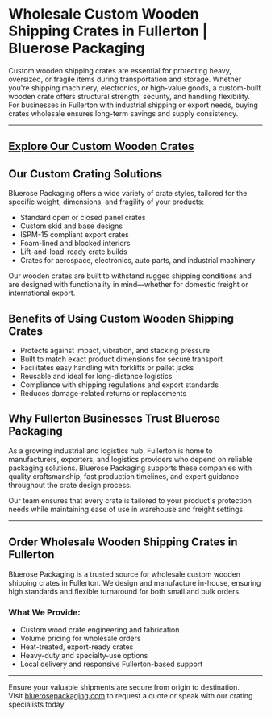 # Wholesale Custom Wooden Shipping Crates in Fullerton | Bluerose Packaging

Custom wooden shipping crates are essential for protecting heavy, oversized, or fragile items during transportation and storage. Whether you're shipping machinery, electronics, or high-value goods, a custom-built wooden crate offers structural strength, security, and handling flexibility. For businesses in Fullerton with industrial shipping or export needs, buying crates wholesale ensures long-term savings and supply consistency.

---
[Explore Our Custom Wooden Crates](https://www.bluerosepackaging.com/product-category/custom-products/custom-wooden-shipping-crates/)
---

## Our Custom Crating Solutions

Bluerose Packaging offers a wide variety of crate styles, tailored for the specific weight, dimensions, and fragility of your products:

- Standard open or closed panel crates  
- Custom skid and base designs  
- ISPM-15 compliant export crates  
- Foam-lined and blocked interiors  
- Lift-and-load-ready crate builds  
- Crates for aerospace, electronics, auto parts, and industrial machinery

Our wooden crates are built to withstand rugged shipping conditions and are designed with functionality in mind—whether for domestic freight or international export.

## Benefits of Using Custom Wooden Shipping Crates

- Protects against impact, vibration, and stacking pressure  
- Built to match exact product dimensions for secure transport  
- Facilitates easy handling with forklifts or pallet jacks  
- Reusable and ideal for long-distance logistics  
- Compliance with shipping regulations and export standards  
- Reduces damage-related returns or replacements

## Why Fullerton Businesses Trust Bluerose Packaging

As a growing industrial and logistics hub, Fullerton is home to manufacturers, exporters, and logistics providers who depend on reliable packaging solutions. Bluerose Packaging supports these companies with quality craftsmanship, fast production timelines, and expert guidance throughout the crate design process.

Our team ensures that every crate is tailored to your product's protection needs while maintaining ease of use in warehouse and freight settings.

---

## Order Wholesale Wooden Shipping Crates in Fullerton

Bluerose Packaging is a trusted source for wholesale custom wooden shipping crates in Fullerton. We design and manufacture in-house, ensuring high standards and flexible turnaround for both small and bulk orders.

### What We Provide:

- Custom wood crate engineering and fabrication  
- Volume pricing for wholesale orders  
- Heat-treated, export-ready crates  
- Heavy-duty and specialty-use options  
- Local delivery and responsive Fullerton-based support

---

Ensure your valuable shipments are secure from origin to destination.  
Visit [bluerosepackaging.com](https://www.bluerosepackaging.com) to request a quote or speak with our crating specialists today.

